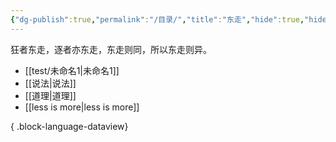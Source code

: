 ```yaml
---
{"dg-publish":true,"permalink":"/目录/","title":"东走","hide":true,"hideInGraph":true,"tags":["gardenEntry"],"created":"","updated":""}
---
```



狂者东走，逐者亦东走，东走则同，所以东走则异。

- [[test/未命名1\|未命名1]]
- [[说法\|说法]]
- [[道理\|道理]]
- [[less is more\|less is more]]

{ .block-language-dataview}
